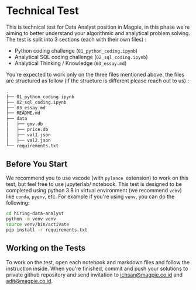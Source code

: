 # Technical Test

This is technical test for Data Analyst position in Magpie, in this phase we're aiming to better understand your algorithmic and analytical problem solving. The test is split into 3 sections (each with their own files) :
- Python coding challenge (`01_python_coding.ipynb`)
- Analytical SQL coding challenge (`02_sql_coding.ipynb`)
- Analytical Thinking / Knowledge (`03_essay.md`)

You're expected to work only on the three files mentioned above. the files are structured as follow (if the structure is different please reach out to us) :

```bash
.
├── 01_python_coding.ipynb
├── 02_sql_coding.ipynb
├── 03_essay.md
├── README.md
├── data
│   ├── gmv.db
│   ├── price.db
│   ├── val1.json
│   ├── val2.json
└── requirements.txt
```

## Before You Start

We recommend you to use vscode (with `pylance `extension) to work on this test, but feel free to use jupyterlab/ notebook. This test is designed to be completed using python 3.8 in virtual environment (we recommend `venv`) like `conda`, `pyenv`, etc. 
For example if you're using `venv`, you can do the following:
```bash
cd hiring-data-analyst
python -m venv venv
source venv/bin/activate
pip install -r requirements.txt
```

## Working on the Tests

To work on the test, open each notebook and markdown files and follow the instruction inside. When you're finished, commit and push your solutions to private github repository and send invitation to ichsan@magpie.co.id and adit@magpie.co.id.